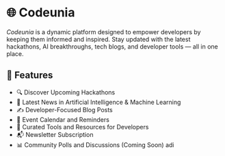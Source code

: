 # 🌐 Codeunia

*Codeunia* is a dynamic platform designed to empower developers by keeping them informed and inspired. Stay updated with the latest hackathons, AI breakthroughs, tech blogs, and developer tools — all in one place.

## 🚀 Features

- 🔍 Discover Upcoming Hackathons
- 🧠 Latest News in Artificial Intelligence & Machine Learning
- ✍ Developer-Focused Blog Posts
- 📅 Event Calendar and Reminders
- 🧰 Curated Tools and Resources for Developers
- 📬 Newsletter Subscription
- 📊 Community Polls and Discussions (Coming Soon)
adi
